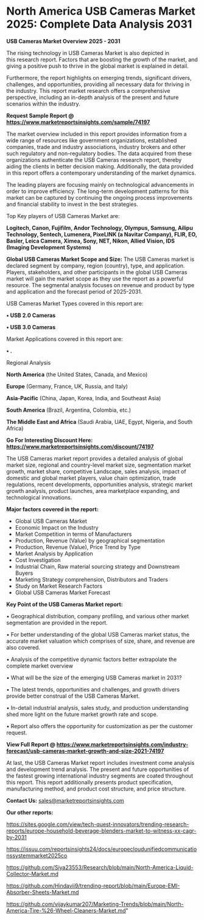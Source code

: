 # North America USB Cameras Market 2025: Complete Data Analysis 2031

<Strong> USB Cameras Market Overview 2025 - 2031</strong>

The rising technology in USB Cameras Market is also depicted in this research report. Factors that are boosting the growth of the market, and giving a positive push to thrive in the global market is explained in detail.

Furthermore, the report highlights on emerging trends, significant drivers, challenges, and opportunities, providing all necessary data for thriving in the industry. This report market research offers a comprehensive perspective, including an in-depth analysis of the present and future scenarios within the industry.

<strong>Request Sample Report @ <a href=https://www.marketreportsinsights.com/sample/74197>https://www.marketreportsinsights.com/sample/74197</a></strong>

The market overview included in this report provides information from a wide range of resources like government organizations, established companies, trade and industry associations, industry brokers and other such regulatory and non-regulatory bodies. The data acquired from these organizations authenticate the USB Cameras research report, thereby aiding the clients in better decision making. Additionally, the data provided in this report offers a contemporary understanding of the market dynamics.

The leading players are focusing mainly on technological advancements in order to improve efficiency. The long-term development patterns for this market can be captured by continuing the ongoing process improvements and financial stability to invest in the best strategies.

Top Key players of USB Cameras Market are:

<strong>Logitech, Canon, Fujifilm, Andor Technology, Olympus, Samsung, Ailipu Technology, Sentech, Lumenera, PixeLINK (a Navitar Company), FLIR, EO, Basler, Leica Camera, Ximea, Sony, NET, Nikon, Allied Vision, IDS (Imaging Development Systems)</strong>

<strong><b>Global USB Cameras Market Scope and Size:</b></strong>
The USB Cameras market is declared segment by company, region (country), type, and application. Players, stakeholders, and other participants in the global USB Cameras market will gain the market scope as they use the report as a powerful resource. The segmental analysis focuses on revenue and product by type and application and the forecast period of 2025-2031.

USB Cameras Market Types covered in this report are:

<strong>• USB 2.0 Cameras

• USB 3.0 Cameras</strong>

Market Applications covered in this report are:

<strong>• .</strong> 

Regional Analysis

<strong>North America</strong> (the United States, Canada, and Mexico)

<strong>Europe</strong> (Germany, France, UK, Russia, and Italy)

<strong>Asia-Pacific</strong> (China, Japan, Korea, India, and Southeast Asia)

<strong>South America</strong> (Brazil, Argentina, Colombia, etc.)

<strong>The Middle East and Africa</strong> (Saudi Arabia, UAE, Egypt, Nigeria, and South Africa)

<strong>Go For Interesting Discount Here: <a href=https://www.marketreportsinsights.com/discount/74197>https://www.marketreportsinsights.com/discount/74197</a></strong>

The USB Cameras market report provides a detailed analysis of global market size, regional and country-level market size, segmentation market growth, market share, competitive Landscape, sales analysis, impact of domestic and global market players, value chain optimization, trade regulations, recent developments, opportunities analysis, strategic market growth analysis, product launches, area marketplace expanding, and technological innovations.

<strong><b>Major factors covered in the report:</b></strong>
<ul>
  <li>Global USB Cameras Market </li>
  <li>Economic Impact on the Industry</li>
  <li>Market Competition in terms of Manufacturers</li>
  <li>Production, Revenue (Value) by geographical segmentation</li>
  <li>Production, Revenue (Value), Price Trend by Type</li>
  <li>Market Analysis by Application</li>
  <li>Cost Investigation</li>
  <li>Industrial Chain, Raw material sourcing strategy and Downstream Buyers</li>
  <li>Marketing Strategy comprehension, Distributors and Traders</li>
  <li>Study on Market Research Factors</li>
  <li>Global USB Cameras Market Forecast</li>
</ul>

<strong><b>Key Point of the USB Cameras Market report:</b></strong>

• Geographical distribution, company profiling, and various other market segmentation are provided in the report.

• For better understanding of the global USB Cameras market status, the accurate market valuation which comprises of size, share, and revenue are also covered.

• Analysis of the competitive dynamic factors better extrapolate the complete market overview

• What will be the size of the emerging USB Cameras market in 2031?

• The latest trends, opportunities and challenges, and growth drivers provide better construal of the USB Cameras Market.

• In-detail industrial analysis, sales study, and production understanding shed more light on the future market growth rate and scope.

• Report also offers the opportunity for customization as per the customer request.

<strong><b>View Full Report @ <a href=https://www.marketreportsinsights.com/industry-forecast/usb-cameras-market-growth-and-size-2021-74197>https://www.marketreportsinsights.com/industry-forecast/usb-cameras-market-growth-and-size-2021-74197</a></b></strong>


At last, the USB Cameras Market report includes investment come analysis and development trend analysis. The present and future opportunities of the fastest growing international industry segments are coated throughout this report. This report additionally presents product specification, manufacturing method, and product cost structure, and price structure.

<strong>Contact Us:</strong>
sales@marketreportsinsights.com

<strong>Our other reports:</strong>

<a href=https://sites.google.com/view/tech-quest-innovators/trending-research-reports/europe-household-beverage-blenders-market-to-witness-xx-cagr-by-2031>https://sites.google.com/view/tech-quest-innovators/trending-research-reports/europe-household-beverage-blenders-market-to-witness-xx-cagr-by-2031</a>

<a href=https://issuu.com/reportsinsights24/docs/europecloudunifiedcommunicationssystemmarket2025co>https://issuu.com/reportsinsights24/docs/europecloudunifiedcommunicationssystemmarket2025co</a>

<a href=https://github.com/Siya23553/Research/blob/main/North-America-Liquid-Collector-Market.md>https://github.com/Siya23553/Research/blob/main/North-America-Liquid-Collector-Market.md</a>

<a href=https://github.com/Hindavii9/trending-report/blob/main/Europe-EMI-Absorber-Sheets-Market.md>https://github.com/Hindavii9/trending-report/blob/main/Europe-EMI-Absorber-Sheets-Market.md</a>

<a href=https://github.com/vijaykumar207/Marketing-Trends/blob/main/North-America-Tire-%26-Wheel-Cleaners-Market.md>https://github.com/vijaykumar207/Marketing-Trends/blob/main/North-America-Tire-%26-Wheel-Cleaners-Market.md</a>"
